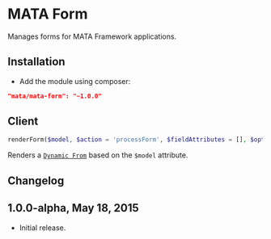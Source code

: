 MATA Form
==========================================

Manages forms for MATA Framework applications.

Installation
------------

- Add the module using composer: 

```json
"mata/mata-form": "~1.0.0"
```

Client
------

```php
renderForm($model, $action = 'processForm', $fieldAttributes = [], $options = ['submitButtonText'=>'Submit']) {}
```
Renders a [`Dynamic From`](https://github.com/qi-interactive/mata-form/blob/master/widgets/DynamicForm.php) based on the `$model` attribute.

Changelog
---------

## 1.0.0-alpha, May 18, 2015

- Initial release.

